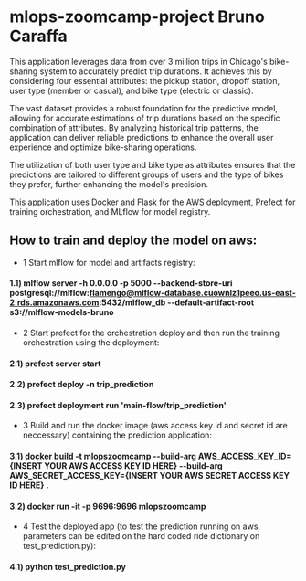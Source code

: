 # mlops-zoomcamp-project Bruno Caraffa

This application leverages data from over 3 million trips in Chicago's bike-sharing system to accurately predict trip durations. It achieves this by considering four essential attributes: the pickup station, dropoff station, user type (member or casual), and bike type (electric or classic).

The vast dataset provides a robust foundation for the predictive model, allowing for accurate estimations of trip durations based on the specific combination of attributes. By analyzing historical trip patterns, the application can deliver reliable predictions to enhance the overall user experience and optimize bike-sharing operations.

The utilization of both user type and bike type as attributes ensures that the predictions are tailored to different groups of users and the type of bikes they prefer, further enhancing the model's precision.

This application uses Docker and Flask for the AWS deployment, Prefect for training orchestration, and MLflow for model registry.

## How to train and deploy the model on aws:
* 1 Start mlflow for model and artifacts registry:

#### 1.1) mlflow server -h 0.0.0.0 -p 5000 --backend-store-uri postgresql://mlflow:flamengo@mlflow-database.cuownlz1peeo.us-east-2.rds.amazonaws.com:5432/mlflow_db --default-artifact-root s3://mlflow-models-bruno

* 2 Start prefect for the orchestration deploy and then run the training orchestration using the deployment:

#### 2.1) prefect server start

#### 2.2) prefect deploy -n trip_prediction

#### 2.3) prefect deployment run 'main-flow/trip_prediction'

* 3 Build and run the docker image (aws access key id and secret id are neccessary) containing the prediction application:

#### 3.1) docker build -t mlopszoomcamp --build-arg AWS_ACCESS_KEY_ID={INSERT YOUR AWS ACCESS KEY ID HERE} --build-arg AWS_SECRET_ACCESS_KEY={INSERT YOUR AWS SECRET ACCESS KEY ID HERE} .

#### 3.2) docker run -it -p 9696:9696 mlopszoomcamp

* 4 Test the deployed app (to test the prediction running on aws, parameters can be edited on the hard coded ride dictionary on test_prediction.py):

#### 4.1) python test_prediction.py 
